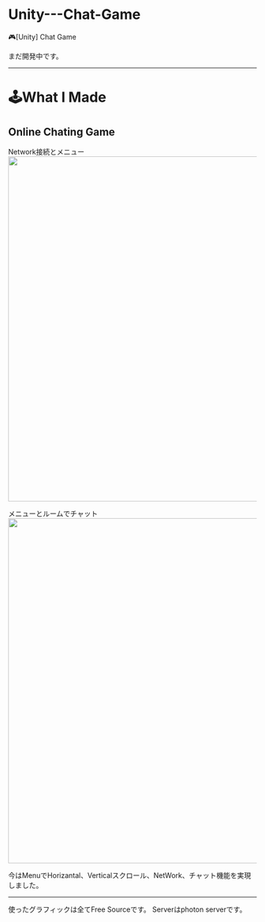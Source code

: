 # Unity---Chat-Game
:video_game:[Unity] Chat Game

まだ開発中です。

<hr>

🕹️What I Made
===========

Online Chating Game
---------------

Network接続とメニュー
<img width="700" src="https://user-images.githubusercontent.com/44941601/79747153-2cc0be80-8346-11ea-8668-f2691e2d620c.gif"> 

メニューとルームでチャット
<img width="700" src="https://user-images.githubusercontent.com/44941601/79747145-29c5ce00-8346-11ea-945a-e7cf6edf2750.gif">  


今はMenuでHorizantal、Verticalスクロール、NetWork、チャット機能を実現しました。

<hr>

使ったグラフィックは全てFree Sourceです。
Serverはphoton serverです。
